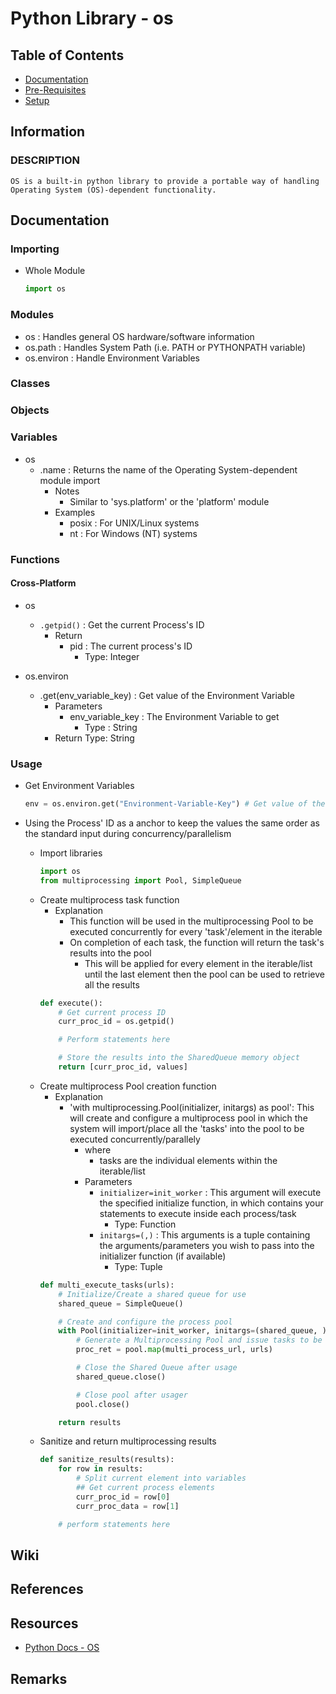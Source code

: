 # Python Library - os

## Table of Contents
* [Documentation](#documentation)
* [Pre-Requisites](#pre-requisites)
* [Setup](#setup)

## Information
### DESCRIPTION
```
OS is a built-in python library to provide a portable way of handling Operating System (OS)-dependent functionality.
```

## Documentation
        
### Importing
- Whole Module
    ```python
    import os
    ```
    
### Modules
- os         : Handles general OS hardware/software information
- os.path    : Handles System Path (i.e. PATH or PYTHONPATH variable)
- os.environ : Handle Environment Variables

### Classes


### Objects

### Variables
- os
    - .name : Returns the name of the Operating System-dependent module import
        - Notes
            + Similar to 'sys.platform' or the 'platform' module
        - Examples
            + posix : For UNIX/Linux systems
            + nt : For Windows (NT) systems

### Functions

#### Cross-Platform
- os
    - `.getpid()` : Get the current Process's ID
        - Return
            - pid : The current process's ID
                + Type: Integer

- os.environ
    - .get(env_variable_key) : Get value of the Environment Variable
        - Parameters
            - env_variable_key : The Environment Variable to get
                + Type : String
        + Return Type: String
      
### Usage
- Get Environment Variables
    ```python
    env = os.environ.get("Environment-Variable-Key") # Get value of the Environment Variable
    ```

- Using the Process' ID as a anchor to keep the values the same order as the standard input during concurrency/parallelism
    - Import libraries
        ```python
        import os
        from multiprocessing import Pool, SimpleQueue
        ```
    - Create multiprocess task function
        - Explanation
            + This function will be used in the multiprocessing Pool to be executed concurrently for every 'task'/element in the iterable
            - On completion of each task, the function will return the task's results into the pool
                + This will be applied for every element in the iterable/list until the last element then the pool can be used to retrieve all the results
        ```python
        def execute():
            # Get current process ID
            curr_proc_id = os.getpid()

            # Perform statements here

            # Store the results into the SharedQueue memory object
            return [curr_proc_id, values]
        ```
    - Create multiprocess Pool creation function
        - Explanation
            - 'with multiprocessing.Pool(initializer, initargs) as pool': This will create and configure a multiprocess pool in which the system will import/place all the 'tasks' into the pool to be executed concurrently/parallely
                - where 
                    + tasks are the individual elements within the iterable/list
                - Parameters
                    - `initializer=init_worker` : This argument will execute the specified initialize function, in which contains your statements to execute inside each process/task
                        + Type: Function
                    - `initargs=(,)` : This arguments is a tuple containing the arguments/parameters you wish to pass into the initializer function (if available)
                        + Type: Tuple
        ```python
        def multi_execute_tasks(urls):
            # Initialize/Create a shared queue for use
            shared_queue = SimpleQueue()

            # Create and configure the process pool
            with Pool(initializer=init_worker, initargs=(shared_queue, )) as pool:
                # Generate a Multiprocessing Pool and issue tasks to be executed concurrently/parallely
                proc_ret = pool.map(multi_process_url, urls)

                # Close the Shared Queue after usage
                shared_queue.close()

                # Close pool after usager
                pool.close()

            return results
        ```
    - Sanitize and return multiprocessing results
        ```python
        def sanitize_results(results):
            for row in results:
                # Split current element into variables
                ## Get current process elements
                curr_proc_id = row[0]
                curr_proc_data = row[1]

            # perform statements here
        ```

## Wiki

    
## References


## Resources
+ [Python Docs - OS](https://docs.python.org/3/library/os.html)

## Remarks

